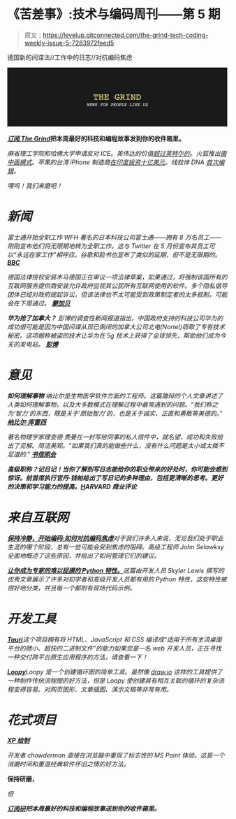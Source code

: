 # 《苦差事》:技术与编码周刊——第 5 期

> 原文：<https://levelup.gitconnected.com/the-grind-tech-coding-weekly-issue-5-7283972feed5>

德国新的间谍法//工作中的日志//对抗编码焦虑

![](img/fe2f2d64166adf12737ee57defd28bf0.png)

[***订阅 The Grind***](https://thegrind.news/)**把本周最好的科技和编程故事发到你的收件箱里。**

*麻省理工学院和哈佛大学申请反对 ICE。英伟达的价值[超过英特尔的](https://www.techspot.com/news/85932-nvidia-passes-intel-most-valuable-us-chipmaker.html)。火狐推出[画中画模式](https://blog.mozilla.org/firefox/firefox-picture-in-picture-mode/)。苹果的台湾 iPhone 制造商[在印度投资十亿美元](https://www.reuters.com/article/us-foxconn-india-apple-exclusive-idUSKBN24B2GH)。线粒体 DNA [首次编辑](https://www.nature.com/articles/d41586-020-02054-5)。*

*嘿呜！我们来磨吧！*

# ***新闻***

*富士通开始全职工作 WFH 著名的日本科技公司富士通——拥有 8 万名员工——刚刚宣布他们将无限期地转为全职工作。这与 Twitter 在 5 月份宣布其员工可以“永远在家工作”相呼应。谷歌和脸书也宣布了类似的延期，但不是无限期的。 [**BBC**](https://www.bbc.com/news/business-53303364)*

*德国法律授权安装木马德国正在审议一项法律草案，如果通过，将强制该国所有的互联网服务提供商安装允许政府监视其公民所有互联网使用的软件。多个隐私倡导团体已经对政府提起诉讼，但该法律也不太可能受到政策制定者的太多抵制，可能会在下周通过。 [**蒙加贝**](https://www.privateinternetaccess.com/blog/new-german-law-would-force-isps-to-allow-secret-service-to-install-trojans-on-user-devices/)*

***华为抢了加拿大？** 彭博的调查性新闻报道指出，中国政府支持的科技公司华为的成功很可能是因为中国间谍从现已倒闭的加拿大公司北电(Nortel)窃取了专有技术秘密。这项据称被盗的技术让华为在 5g 技术上获得了全球领先，帮助他们成为今天的发电站。 [**彭博**](https://www.bloomberg.com/news/features/2020-07-01/did-china-steal-canada-s-edge-in-5g-from-nortel)*

# ***意见***

***如何理解事物** 纳比尔是生物医学软件方面的工程师。这篇雄辩的个人文章讲述了人类如何理解事物，以及大多数模式在理解过程中最常遇到的问题。“我们称之为‘智力’的东西，既是关于‘原始智力’的，也是关于诚实、正直和勇敢等美德的。” [**纳比尔·库雷西**](https://nabeelqu.co/understanding)*

*著名物理学家理查德·费曼在一封写给同事的私人信件中，就名望、成功和失败给出了见解。简洁美观。"如果我们真的能做些什么，没有什么问题是太小或太微不足道的." [**书信照会**](https://lettersofnote.com/2015/10/23/do-not-remain-nameless-to-yourself/)*

***高级职称？记日记！当你了解到写日志能给你的职业带来的好处时，你可能会感到惊讶。前首席执行官丹·钱帕给出了写日记的多种理由，包括更清晰的思考。更好的决策和学习能力的提高。[**H**](https://hbr.org/2017/07/the-more-senior-your-job-title-the-more-you-need-to-keep-a-journal)**ARVARD 商业评论*****

# ***来自互联网***

*[**保持冷静，开始编码:如何对抗编码焦虑**](/keep-calm-and-start-coding-how-to-fight-coding-anxiety-dee06efd8b9c)对于我们许多人来说，无论我们处于职业生涯的哪个阶段，总有一些可能会受到焦虑的阻碍。高级工程师 John Selawksy 全面地概述了这些原因，并给出了如何管理它们的建议。*

*[**让你成为专家的难以捉摸的 Python 特性。**](/elusive-python-features-that-will-make-you-an-expert-aaa50c2a6606)这篇由开发人员 Skyler Lewis 撰写的优秀文章展示了许多对初学者和高级开发人员都有用的 Python 特性，这些特性被很好地分类，并且每一个都附有现场代码示例。*

# ***开发工具***

*[**Tauri**](https://github.com/tauri-apps/tauri)这个项目拥有将 HTML、JavaScript 和 CSS 编译成“适用于所有主流桌面平台的微小、超快的二进制文件”的能力如果您是一名 web 开发人员，正在寻找一种交付跨平台原生应用程序的方法，请查看一下！*

*[**Loopy**](https://ncase.me/loopy/)Loopy 是一个创建循环图的简单工具。虽然像 [draw.io](http://draw.io/) 这样的工具提供了一种制作传统流程图的好方法，但是 Loopy 使创建具有相互关联的循环的复杂流程变得容易。对网页图形、文章插图、演示文稿等非常有用。*

# ***花式项目***

*[**XP 绘制**](https://chowderman.github.io/xp-paint.html)*

*开发者 chowderman 直接在浏览器中重现了标志性的 MS Paint 体验。这是一个消磨时间和重温经典软件怀旧之情的好方法。*

**保持研磨，**

*但*

*[***订阅研***](https://thegrind.news/)**把本周最好的科技和编程故事送到你的收件箱里。***
